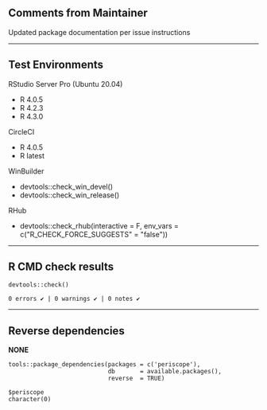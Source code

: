 ## Comments from Maintainer

Updated package documentation per issue instructions

---  
    
## Test Environments
    

RStudio Server Pro (Ubuntu 20.04)
* R 4.0.5
* R 4.2.3
* R 4.3.0

CircleCI

* R 4.0.5
* R latest

WinBuilder

* devtools::check_win_devel()  
* devtools::check_win_release()  

RHub

* devtools::check_rhub(interactive = F, env_vars = c("R_CHECK_FORCE_SUGGESTS" = "false"))

---  
    
## R CMD check results
    
    
```
devtools::check()  

0 errors ✔ | 0 warnings ✔ | 0 notes ✔
```

---  
    
## Reverse dependencies
    
**NONE**
    
```
tools::package_dependencies(packages = c('periscope'),
                            db       = available.packages(), 
                            reverse  = TRUE)

$periscope  
character(0)
```

